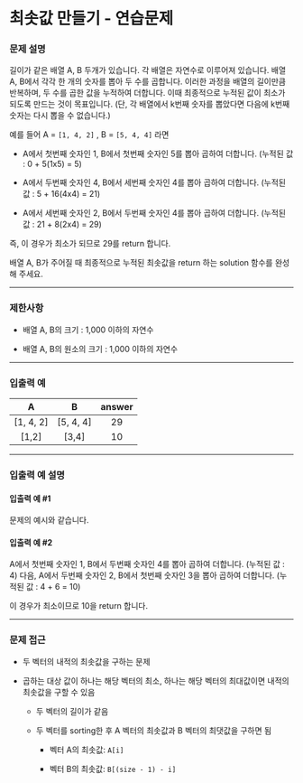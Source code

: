 # 최솟값 만들기 - 연습문제

### 문제 설명

길이가 같은 배열 A, B 두개가 있습니다. 각 배열은 자연수로 이루어져 있습니다.
배열 A, B에서 각각 한 개의 숫자를 뽑아 두 수를 곱합니다. 이러한 과정을 배열의 길이만큼 반복하며, 두 수를 곱한 값을 누적하여 더합니다. 이때 최종적으로 누적된 값이 최소가 되도록 만드는 것이 목표입니다. (단, 각 배열에서 k번째 숫자를 뽑았다면 다음에 k번째 숫자는 다시 뽑을 수 없습니다.)

예를 들어 A = `[1, 4, 2]` , B = `[5, 4, 4]` 라면

  - A에서 첫번째 숫자인 1, B에서 첫번째 숫자인 5를 뽑아 곱하여 더합니다. (누적된 값 : 0 + 5(1x5) = 5)

  - A에서 두번째 숫자인 4, B에서 세번째 숫자인 4를 뽑아 곱하여 더합니다. (누적된 값 : 5 + 16(4x4) = 21)

  - A에서 세번째 숫자인 2, B에서 두번째 숫자인 4를 뽑아 곱하여 더합니다. (누적된 값 : 21 + 8(2x4) = 29)

즉, 이 경우가 최소가 되므로 29를 return 합니다.

배열 A, B가 주어질 때 최종적으로 누적된 최솟값을 return 하는 solution 함수를 완성해 주세요.

---

### 제한사항

  - 배열 A, B의 크기 : 1,000 이하의 자연수

  - 배열 A, B의 원소의 크기 : 1,000 이하의 자연수

---

### 입출력 예

|     A     |     B     | answer |
| :-------: | :-------: | :----: |
| [1, 4, 2] | [5, 4, 4] |   29   |
|   [1,2]   |   [3,4]   |   10   |

---

### 입출력 예 설명

#### 입출력 예 #1

문제의 예시와 같습니다.

#### 입출력 예 #2

A에서 첫번째 숫자인 1, B에서 두번째 숫자인 4를 뽑아 곱하여 더합니다. (누적된 값 : 4) 다음, A에서 두번째 숫자인 2, B에서 첫번째 숫자인 3을 뽑아 곱하여 더합니다. (누적된 값 : 4 + 6 = 10)

이 경우가 최소이므로 10을 return 합니다.

---

### 문제 접근

  - 두 벡터의 내적의 최솟값을 구하는 문제

  - 곱하는 대상 값이 하나는 해당 벡터의 최소, 하나는 해당 벡터의 최대값이면 내적의 최솟값을 구할 수 있음

    - 두 벡터의 길이가 같음

    - 두 벡터를 sorting한 후 A 벡터의 최솟값과 B 벡터의 최댓값을 구하면 됨

      - 벡터 A의 최솟값: `A[i]`

      - 벡터 B의 최솟값: `B[(size - 1) - i]`